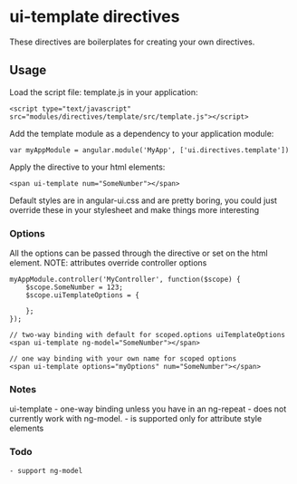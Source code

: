# ui-template directives

These directives are boilerplates for creating your own directives. 

## Usage

Load the script file: template.js in your application:

    <script type="text/javascript" src="modules/directives/template/src/template.js"></script>

Add the template module as a dependency to your application module:

    var myAppModule = angular.module('MyApp', ['ui.directives.template'])

Apply the directive to your html elements:

    <span ui-template num="SomeNumber"></span>

Default styles are in angular-ui.css and are pretty boring, you could just override these in your
stylesheet and make things more interesting

### Options

All the options can be passed through the directive or set on the html element. 
NOTE: attributes override controller options

	myAppModule.controller('MyController', function($scope) {
	    $scope.SomeNumber = 123;
		$scope.uiTemplateOptions = {

		};
	});

    // two-way binding with default for scoped.options uiTemplateOptions
    <span ui-template ng-model="SomeNumber"></span> 
    
    // one way binding with your own name for scoped options
    <span ui-template options="myOptions" num="SomeNumber"></span>
    

### Notes

ui-template
    - one-way binding unless you have in an ng-repeat
    - does not currently work with ng-model. 
    - is supported only for attribute style elements
    
### Todo
    - support ng-model
    